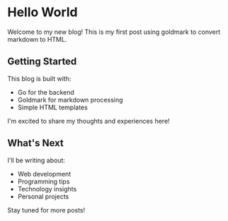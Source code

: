 # Hello World

Welcome to my new blog! This is my first post using goldmark to convert markdown to HTML.

## Getting Started

This blog is built with:
- Go for the backend
- Goldmark for markdown processing
- Simple HTML templates

I'm excited to share my thoughts and experiences here!

## What's Next

I'll be writing about:
- Web development
- Programming tips
- Technology insights
- Personal projects

Stay tuned for more posts!